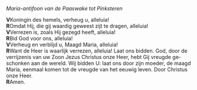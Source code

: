 *Maria-antifoon van de Paaswake tot Pinksteren*

**V**Koningin des hemels, verheug u, alleluia!\
**R**Omdat Hij, die gij waardig geweest zijt te dragen, alleluia!\
**V**Verrezen is, zoals Hij gezegd heeft, alleluia!\
**R**Bid God voor ons, alleluia!\
**V**Verheug en verblijd u, Maagd Maria, alleluia!\
**R**Want de Heer is waarlijk verrezen, alleluia! Laat ons bidden. God,
door de ver­rij­zenis van uw Zoon Jezus Christus onze Heer, hebt Gij
vreugde ge­schonken aan de wereld. Wij bidden U: laat ons door zijn
moeder, de maagd Maria, eenmaal komen tot de vreugde van het eeuwig
leven. Door Christus onze Heer.\
**R**Amen.
